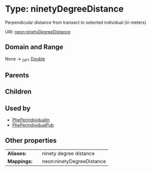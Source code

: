 
# Type: ninetyDegreeDistance


Perpendicular distance from transect to selected individual (in meters)

URI: [neon:ninetyDegreeDistance](https://data.neonscience.org/ninetyDegreeDistance)


## Domain and Range

None ->  <sub>OPT</sub> [Double](types/Double.md)

## Parents


## Children


## Used by

 * [PhePerindividualIn](PhePerindividualIn.md)
 * [PhePerindividualPub](PhePerindividualPub.md)

## Other properties

|  |  |  |
| --- | --- | --- |
| **Aliases:** | | ninety degree distance |
| **Mappings:** | | neon:ninetyDegreeDistance |


